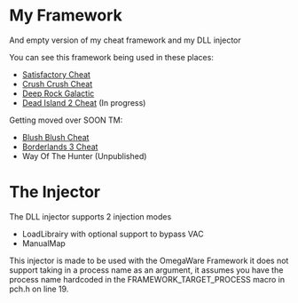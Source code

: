# My Framework
 And empty version of my cheat framework and my DLL injector

You can see this framework being used in these places:
- [Satisfactory Cheat](https://github.com/Omega172/Satisfactory-Cheat)
- [Crush Crush Cheat](https://github.com/Omega172/Crush-Crush-Cheat)
- [Deep Rock Galactic](https://github.com/Omega172/Deep-Rock-Galactic-Cheat)
- [Dead Island 2 Cheat](https://github.com/Omega172/Dead-Island-2-Cheat) (In progress)

Getting moved over SOON TM:
- [Blush Blush Cheat](https://github.com/Omega172/Blush-Blush-Cheat)
- [Borderlands 3 Cheat](https://github.com/Omega172/Borderlands-3-Cheat)
- Way Of The Hunter (Unpublished)

# The Injector
The DLL injector supports 2 injection modes
- LoadLibrairy with optional support to bypass VAC
- ManualMap

This injector is made to be used with the OmegaWare Framework it does not support taking in a process name as an argument, it assumes you have the process name hardcoded in the FRAMEWORK_TARGET_PROCESS macro in pch.h on line 19.
